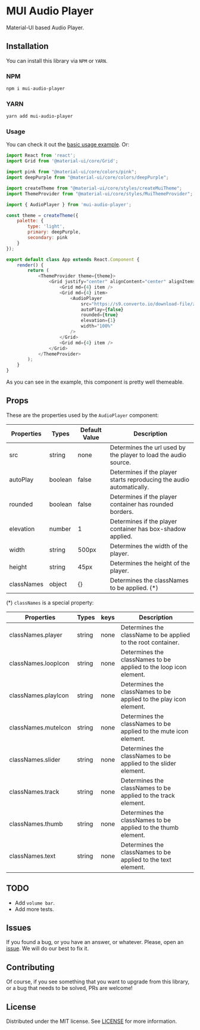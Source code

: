 # MUI Audio Player

Material-UI based Audio Player.

## Installation

You can install this library via `NPM` or `YARN`.

### NPM 

```bash
npm i mui-audio-player
```

### YARN 

```bash
yarn add mui-audio-player
```

### Usage

You can check it out the [basic usage example](https://github.com/BlackBoxVision/mui-audio-player/tree/master/examples/basic-usage). Or: 

```javascript
import React from 'react';
import Grid from '@material-ui/core/Grid';

import pink from "@material-ui/core/colors/pink";
import deepPurple from "@material-ui/core/colors/deepPurple";

import createTheme from "@material-ui/core/styles/createMuiTheme";
import ThemeProvider from "@material-ui/core/styles/MuiThemeProvider";

import { AudioPlayer } from 'mui-audio-player';

const theme = createTheme({
    palette: {
        type: 'light',
        primary: deepPurple,
        secondary: pink
    }
});

export default class App extends React.Component {
    render() {
        return (
            <ThemeProvider theme={theme}>
                <Grid justify="center" alignContent="center" alignItems="center" container style={{ height: "100vh", backgroundColor: deepPurple["500"] }}>
                    <Grid md={4} item />
                    <Grid md={4} item>
                        <AudioPlayer 
                            src="https://s9.converto.io/download-file/zwXZbmwDyWGN7qkqvVPMcQm0pIajpwdE/file.mp3"
                            autoPlay={false}
                            rounded={true}
                            elevation={1}
                            width="100%"
                        />
                    </Grid>
                    <Grid md={4} item />
                </Grid>
            </ThemeProvider>
        );
    }
}
```

As you can see in the example, this component is pretty well themeable.


## Props

These are the properties used by the `AudioPlayer` component:

| Properties    | Types         | Default Value         | Description   |
| ------------- | ------------- | ------------- | ------------- |
| src  | string  | none | Determines the url used by the player to load the audio source.             | 
| autoPlay  | boolean  | false  |  Determines if the player starts reproducing the audio automatically.           |
| rounded  | boolean  | false |    Determines if the player container has rounded borders.         |
| elevation  | number  | 1 |      Determines if the player container has box-shadow applied.              |
| width  | string  |  500px |  Determines the width of the player.                |
| height  | string  | 45px |   Determines the height of the player.           |
| classNames  | object  | {} |  Determines the classNames to be applied. (*)          |

(*) `classNames` is a special property:

| Properties    | Types         | keys         | Description   |
| ------------- | ------------- | ------------- | ------------- |
| classNames.player  | string  | none |  Determines the className to be applied to the root container.          |
| classNames.loopIcon  | string  | none |  Determines the classNames to be applied to the loop icon element.         |
| classNames.playIcon  | string  | none |  Determines the classNames to be applied to the play icon element.        |
| classNames.muteIcon  | string  | none |  Determines the classNames to be applied to the mute icon element.         |
| classNames.slider  | string  | none |  Determines the classNames to be applied to the slider element.         |
| classNames.track  | string  | none |  Determines the classNames to be applied to the track element.        |
| classNames.thumb  | string  | none |  Determines the classNames to be applied to the thumb element.          |
| classNames.text  | string  | none |  Determines the classNames to be applied to the text element.          |

## TODO

- Add `volume bar`.
- Add more tests.

## Issues

If you found a bug, or you have an answer, or whatever. Please, open an [issue](https://github.com/BlackBoxVision/mui-audio-player/issues/new). We will do our best to fix it.

## Contributing

Of course, if you see something that you want to upgrade from this library, or a bug that needs to be solved, PRs are welcome!

## License

Distributed under the MIT license. See [LICENSE](https://github.com/BlackBoxVision/mui-audio-player/blob/master/LICENSE) for more information.